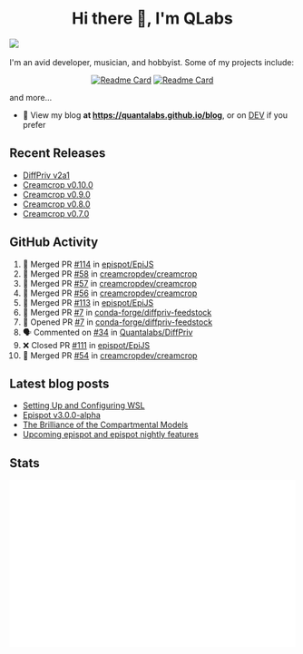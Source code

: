 <h1 align="center">Hi there 👋, I'm QLabs </h1>
<img src="https://i.ibb.co/mbr1j6p/Qlabs.png" width="1000px">

I'm an avid developer, musician, and hobbyist. Some of my projects include:
<p align='center'><a href="https://github.com/Quantalabs/EpiJS"><img src="https://github-readme-stats.vercel.app/api/pin/?username=epispot&amp;repo=EpiJS" alt="Readme Card"></a>
<a href="https://github.com/Quantalabs/NCOVDashboard"><img src="https://github-readme-stats.vercel.app/api/pin/?username=Quantalabs&amp;repo=NCOVDashboard" alt="Readme Card"></a></p>


and more...

- 📜 View my blog **at https://quantalabs.github.io/blog**, or on [DEV](https://dev.to/Quantalabs) if you prefer

## Recent Releases
- [DiffPriv v2a1](https://github.com/Quantalabs/DiffPriv/releases/tag/v2.0.0-alpha1)
- [Creamcrop v0.10.0](https://github.com/creamcropdev/creamcrop/releases/tag/v0.10.0)
- [Creamcrop v0.9.0](https://github.com/creamcropdev/creamcrop/releases/tag/v0.9.0)
- [Creamcrop v0.8.0](https://github.com/creamcropdev/creamcrop/releases/tag/v0.8.0)
- [Creamcrop v0.7.0](https://github.com/creamcropdev/creamcrop/releases/tag/v0.7.0)

## GitHub Activity
<!--START_SECTION:activity-->
1. 🎉 Merged PR [#114](https://github.com/epispot/EpiJS/pull/114) in [epispot/EpiJS](https://github.com/epispot/EpiJS)
2. 🎉 Merged PR [#58](https://github.com/creamcropdev/creamcrop/pull/58) in [creamcropdev/creamcrop](https://github.com/creamcropdev/creamcrop)
3. 🎉 Merged PR [#57](https://github.com/creamcropdev/creamcrop/pull/57) in [creamcropdev/creamcrop](https://github.com/creamcropdev/creamcrop)
4. 🎉 Merged PR [#56](https://github.com/creamcropdev/creamcrop/pull/56) in [creamcropdev/creamcrop](https://github.com/creamcropdev/creamcrop)
5. 🎉 Merged PR [#113](https://github.com/epispot/EpiJS/pull/113) in [epispot/EpiJS](https://github.com/epispot/EpiJS)
6. 🎉 Merged PR [#7](https://github.com/conda-forge/diffpriv-feedstock/pull/7) in [conda-forge/diffpriv-feedstock](https://github.com/conda-forge/diffpriv-feedstock)
7. 💪 Opened PR [#7](https://github.com/conda-forge/diffpriv-feedstock/pull/7) in [conda-forge/diffpriv-feedstock](https://github.com/conda-forge/diffpriv-feedstock)
8. 🗣 Commented on [#34](https://github.com/Quantalabs/DiffPriv/issues/34) in [Quantalabs/DiffPriv](https://github.com/Quantalabs/DiffPriv)
9. ❌ Closed PR [#111](https://github.com/epispot/EpiJS/pull/111) in [epispot/EpiJS](https://github.com/epispot/EpiJS)
10. 🎉 Merged PR [#54](https://github.com/creamcropdev/creamcrop/pull/54) in [creamcropdev/creamcrop](https://github.com/creamcropdev/creamcrop)
<!--END_SECTION:activity-->

## Latest blog posts
<!-- BLOG-POST-LIST:START -->
- [Setting Up and Configuring WSL](https://dev.to/quantalabs/setting-up-and-configuring-wsl-392c)
- [Epispot v3.0.0-alpha](https://dev.to/epispot/epispot-v3-0-0-alpha-5heh)
- [The Brilliance of the Compartmental Models](https://dev.to/quantalabs/the-brilliance-of-the-compartmental-models-1j99)
- [Upcoming epispot and epispot nightly features](https://dev.to/epispot/upcoming-epispot-and-epispot-nightly-features-52ep)
<!-- BLOG-POST-LIST:END -->


## Stats
<p align="center"><img src="https://github.com/Quantalabs/github-stats/raw/master/generated/languages.svg" alt="Language Stats"><br>

